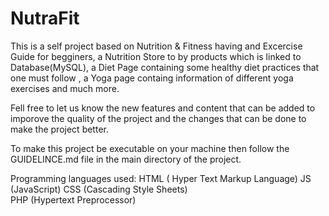 # NutraFit

This is a self project based on Nutrition & Fitness having and Excercise Guide for begginers, a  Nutrition Store to by products which is linked to Database(MySQL), a Diet Page containing some healthy diet practices that one must follow , a Yoga page containg information of different yoga exercises and much more. 

Fell free to let us know the new features and content that can be added to imporove the quality of the project and the changes that can be done to make the project better.
                                                                                                                                                                                                                    
To make this project be executable on your machine then follow the GUIDELINCE.md file in the main directory of the project.

Programming languages used:
HTML ( Hyper Text Markup Language) 
JS   (JavaScript)
CSS  (Cascading Style Sheets)  
PHP  (Hypertext Preprocessor)
